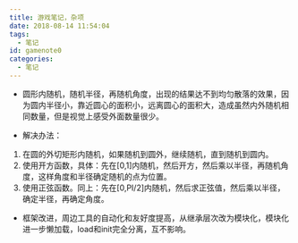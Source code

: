 ```yaml
---
title: 游戏笔记，杂项
date: 2018-08-14 11:54:04
tags:
  - 笔记
id: gamenote0
categories:
  - 笔记
---
```


- 圆形内随机，随机半径，再随机角度，出现的结果达不到均匀散落的效果，因为圆内半径小，靠近圆心的面积小，远离圆心的面积大，造成虽然内外随机相同数量，但是视觉上感受外面数量很少。

-  解决办法：

1. 在圆的外切矩形内随机，如果随机到圆外，继续随机，直到随机到圆内。
2.  使用开方函数，具体：先在[0,1]内随机，然后开方，然后乘以半径，再随机角度，这样角度和半径确定随机的点为位置。
3.  使用正弦函数。同上：先在[0,PI/2]内随机，然后求正弦值，然后乘以半径，确定半径，再确定角度。 

- 框架改进，周边工具的自动化和友好度提高，从继承层次改为模块化，模块化进一步懒加载，load和init完全分离，互不影响。

